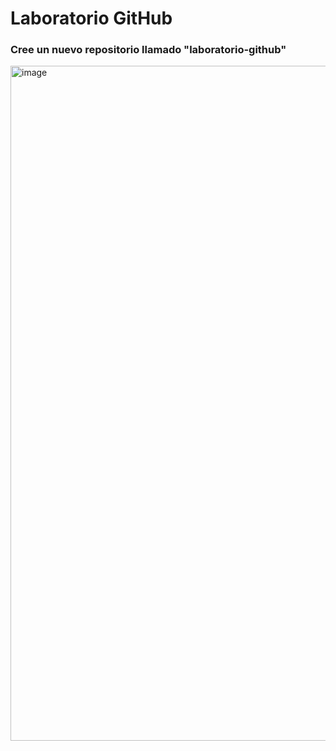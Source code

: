 # Laboratorio GitHub

### Cree un nuevo repositorio llamado "laboratorio-github"

<img width="1920" height="1080" alt="image" src="https://github.com/user-attachments/assets/670a2319-a181-463a-940f-70f9c129b74c" />
